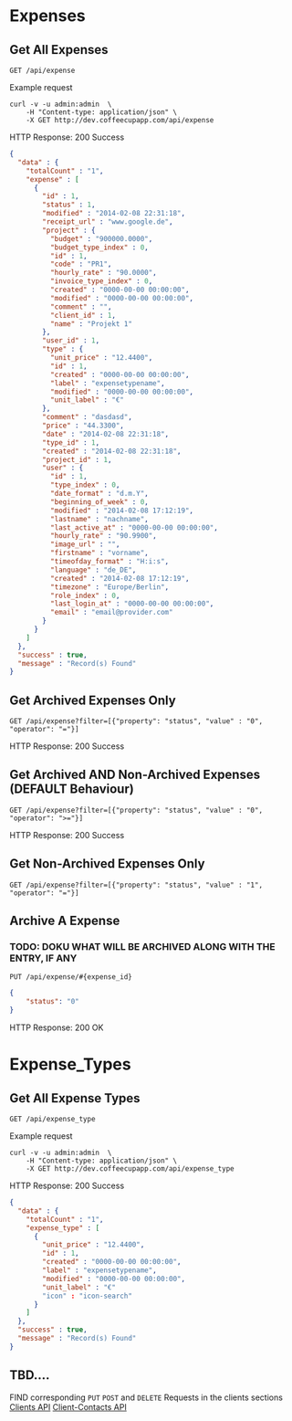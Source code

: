 # Expenses

## Get All Expenses

`GET /api/expense`

Example request

```shell
curl -v -u admin:admin  \
	-H "Content-type: application/json" \
	-X GET http://dev.coffeecupapp.com/api/expense
```

HTTP Response: 200 Success

```json
{
  "data" : {
    "totalCount" : "1",
    "expense" : [
      {
        "id" : 1,
        "status" : 1,
        "modified" : "2014-02-08 22:31:18",
        "receipt_url" : "www.google.de",
        "project" : {
          "budget" : "900000.0000",
          "budget_type_index" : 0,
          "id" : 1,
          "code" : "PR1",
          "hourly_rate" : "90.0000",
          "invoice_type_index" : 0,
          "created" : "0000-00-00 00:00:00",
          "modified" : "0000-00-00 00:00:00",
          "comment" : "",
          "client_id" : 1,
          "name" : "Projekt 1"
        },
        "user_id" : 1,
        "type" : {
          "unit_price" : "12.4400",
          "id" : 1,
          "created" : "0000-00-00 00:00:00",
          "label" : "expensetypename",
          "modified" : "0000-00-00 00:00:00",
          "unit_label" : "€"
        },
        "comment" : "dasdasd",
        "price" : "44.3300",
        "date" : "2014-02-08 22:31:18",
        "type_id" : 1,
        "created" : "2014-02-08 22:31:18",
        "project_id" : 1,
        "user" : {
          "id" : 1,
          "type_index" : 0,
          "date_format" : "d.m.Y",
          "beginning_of_week" : 0,
          "modified" : "2014-02-08 17:12:19",
          "lastname" : "nachname",
          "last_active_at" : "0000-00-00 00:00:00",
          "hourly_rate" : "90.9900",
          "image_url" : "",
          "firstname" : "vorname",
          "timeofday_format" : "H:i:s",
          "language" : "de_DE",
          "created" : "2014-02-08 17:12:19",
          "timezone" : "Europe/Berlin",
          "role_index" : 0,
          "last_login_at" : "0000-00-00 00:00:00",
          "email" : "email@provider.com"
        }
      }
    ]
  },
  "success" : true,
  "message" : "Record(s) Found"
}
```


## Get Archived Expenses Only

`GET /api/expense?filter=[{"property": "status", "value" : "0", "operator": "="}]`

HTTP Response: 200 Success

## Get Archived AND Non-Archived Expenses (DEFAULT Behaviour)

`GET /api/expense?filter=[{"property": "status", "value" : "0", "operator": ">="}]`

HTTP Response: 200 Success

## Get Non-Archived Expenses Only

`GET /api/expense?filter=[{"property": "status", "value" : "1", "operator": "="}]`

## Archive A Expense

### TODO: DOKU WHAT WILL BE ARCHIVED ALONG WITH THE ENTRY, IF ANY

`PUT /api/expense/#{expense_id}`

```json
{
    "status": "0"
}
```
HTTP Response: 200 OK


# Expense_Types

## Get All Expense Types

`GET /api/expense_type`

Example request

```shell
curl -v -u admin:admin  \
	-H "Content-type: application/json" \
	-X GET http://dev.coffeecupapp.com/api/expense_type
```

HTTP Response: 200 Success

```json
{
  "data" : {
    "totalCount" : "1",
    "expense_type" : [
      {
        "unit_price" : "12.4400",
        "id" : 1,
        "created" : "0000-00-00 00:00:00",
        "label" : "expensetypename",
        "modified" : "0000-00-00 00:00:00",
        "unit_label" : "€"
        "icon" : "icon-search"
      }
    ]
  },
  "success" : true,
  "message" : "Record(s) Found"
}
```


## TBD....
FIND corresponding `PUT` `POST` and `DELETE` Requests in the clients sections
 [Clients API](http://git.reppa.net/coffeecup/api_docs/blob/master/Sections/Clients.md)
 [Client-Contacts API](http://git.reppa.net/coffeecup/api_docs/blob/master/Sections/Clients%20Contacts.md)